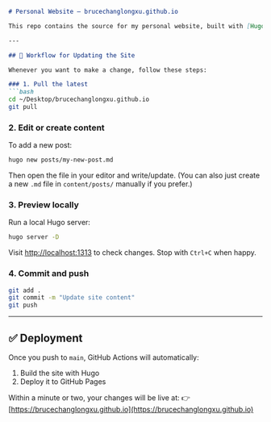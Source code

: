 
````markdown
# Personal Website — brucechanglongxu.github.io

This repo contains the source for my personal website, built with [Hugo](https://gohugo.io) and deployed automatically to GitHub Pages via GitHub Actions.

---

## 🚀 Workflow for Updating the Site

Whenever you want to make a change, follow these steps:

### 1. Pull the latest
```bash
cd ~/Desktop/brucechanglongxu.github.io
git pull
````

### 2. Edit or create content

To add a new post:

```bash
hugo new posts/my-new-post.md
```

Then open the file in your editor and write/update.
(You can also just create a new `.md` file in `content/posts/` manually if you prefer.)

### 3. Preview locally

Run a local Hugo server:

```bash
hugo server -D
```

Visit [http://localhost:1313](http://localhost:1313) to check changes.
Stop with `Ctrl+C` when happy.

### 4. Commit and push

```bash
git add .
git commit -m "Update site content"
git push
```

---

## ✅ Deployment

Once you push to `main`, GitHub Actions will automatically:

1. Build the site with Hugo
2. Deploy it to GitHub Pages

Within a minute or two, your changes will be live at:
👉 [https://brucechanglongxu.github.io](https://brucechanglongxu.github.io)

```
```

